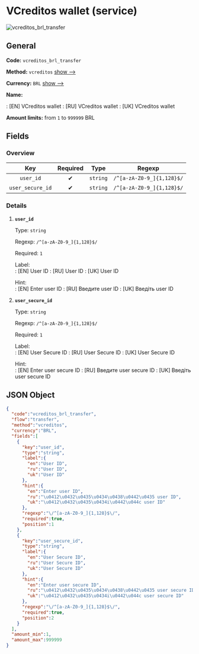 
# VCreditos wallet (service) 
![vcreditos_brl_transfer](https://static.openfintech.io/payment_methods/vcreditos_brl_transfer/logo.svg?w=400&c=v0.59.26#w200)  

## General 
 
**Code:** `vcreditos_brl_transfer` 
 
**Method:** `vcreditos` 
 [show -->](/payment-methods/vcreditos/) 
 
**Currency:** `BRL` [show -->](/currencies/BRL/) 
 
**Name:** 
 
:	[EN] VCreditos wallet 
:	[RU] VCreditos wallet 
:	[UK] VCreditos wallet 
 
**Amount limits:** from `1` to `999999` BRL 

## Fields 

### Overview 

|Key|Required|Type|Regexp| 
|:---:|:---:|:---:|:---:| 
|`user_id`|✔|`string`|`/^[a-zA-Z0-9_]{1,128}$/`| 
|`user_secure_id`|✔|`string`|`/^[a-zA-Z0-9_]{1,128}$/`| 
 

### Details 
 
1. **`user_id`** 
 
	Type: `string` 
 
	Regexp: `/^[a-zA-Z0-9_]{1,128}$/` 
 
	Required: `1` 
 
	Label:  
	: [EN] User ID 
	: [RU] User ID 
	: [UK] User ID 
 
	Hint:  
	: [EN] Enter user ID 
	: [RU] Введите user ID 
	: [UK] Введiть user ID 
 
2. **`user_secure_id`** 
 
	Type: `string` 
 
	Regexp: `/^[a-zA-Z0-9_]{1,128}$/` 
 
	Required: `1` 
 
	Label:  
	: [EN] User Secure ID 
	: [RU] User Secure ID 
	: [UK] User Secure ID 
 
	Hint:  
	: [EN] Enter user secure ID 
	: [RU] Введите user secure ID 
	: [UK] Введiть user secure ID 
 

## JSON Object 

```json
{
  "code":"vcreditos_brl_transfer",
  "flow":"transfer",
  "method":"vcreditos",
  "currency":"BRL",
  "fields":[
    {
      "key":"user_id",
      "type":"string",
      "label":{
        "en":"User ID",
        "ru":"User ID",
        "uk":"User ID"
      },
      "hint":{
        "en":"Enter user ID",
        "ru":"\u0412\u0432\u0435\u0434\u0438\u0442\u0435 user ID",
        "uk":"\u0412\u0432\u0435\u0434i\u0442\u044c user ID"
      },
      "regexp":"\/^[a-zA-Z0-9_]{1,128}$\/",
      "required":true,
      "position":1
    },
    {
      "key":"user_secure_id",
      "type":"string",
      "label":{
        "en":"User Secure ID",
        "ru":"User Secure ID",
        "uk":"User Secure ID"
      },
      "hint":{
        "en":"Enter user secure ID",
        "ru":"\u0412\u0432\u0435\u0434\u0438\u0442\u0435 user secure ID",
        "uk":"\u0412\u0432\u0435\u0434i\u0442\u044c user secure ID"
      },
      "regexp":"\/^[a-zA-Z0-9_]{1,128}$\/",
      "required":true,
      "position":2
    }
  ],
  "amount_min":1,
  "amount_max":999999
}
```  
